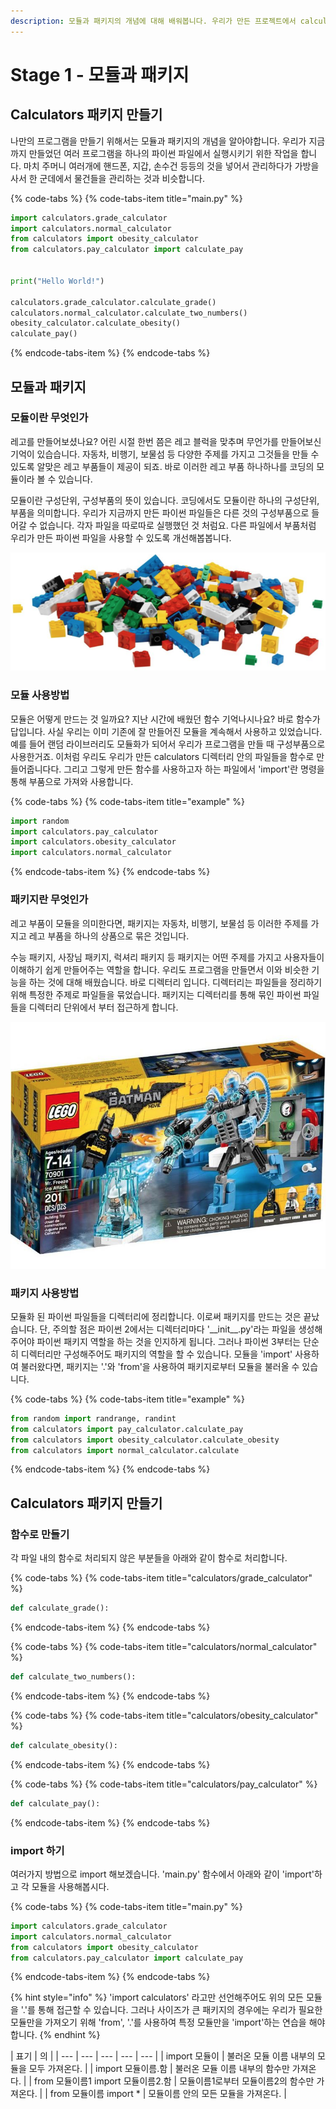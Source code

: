 ```yaml
---
description: 모듈과 패키지의 개념에 대해 배워봅니다. 우리가 만든 프로젝트에서 calculators 디렉터리를 이용해 모듈과 패키지를 만들어봅니다.
---
```


# Stage 1 - 모듈과 패키지

## Calculators 패키지 만들기

나만의 프로그램을 만들기 위해서는 모듈과 패키지의 개념을 알아야합니다. 우리가 지금까지 만들었던 여러 프로그램을 하나의 파이썬 파일에서 실행시키기 위한 작업을 합니다. 마치 주머니 여러개에 핸드폰, 지갑, 손수건 등등의 것을 넣어서 관리하다가 가방을 사서 한 군데에서 물건들을 관리하는 것과 비슷합니다.

{% code-tabs %}
{% code-tabs-item title="main.py" %}
```python
import calculators.grade_calculator
import calculators.normal_calculator
from calculators import obesity_calculator
from calculators.pay_calculator import calculate_pay


print("Hello World!")

calculators.grade_calculator.calculate_grade()
calculators.normal_calculator.calculate_two_numbers()
obesity_calculator.calculate_obesity()
calculate_pay() 
```
{% endcode-tabs-item %}
{% endcode-tabs %}

## 모듈과 패키지

### 모듈이란 무엇인가

레고를 만들어보셨나요? 어린 시절 한번 쯤은 레고 블럭을 맞추며 무언가를 만들어보신 기억이 있습습니다. 자동차, 비행기, 보물섬 등 다양한 주제를 가지고 그것들을 만들 수 있도록 알맞은 레고 부품들이 제공이 되죠. 바로 이러한 레고 부품 하나하나를 코딩의 모듈이라 볼 수 있습니다.

모듈이란 구성단위, 구성부품의 뜻이 있습니다. 코딩에서도 모듈이란 하나의 구성단위, 부품을 의미합니다. 우리가 지금까지 만든 파이썬 파일들은 다른 것의 구성부품으로 들어갈 수 없습니다. 각자 파일을 따로따로 실행했던 것 처럼요. 다른 파일에서 부품처럼 우리가 만든 파이썬 파일을 사용할 수 있도록 개선해봅봅니다.

![&#xB808;&#xACE0;&#xC758; &#xBAA8;&#xB4C8;](../.gitbook/assets/image%20%28127%29.png)

### 모듈 사용방법 

모듈은 어떻게 만드는 것 일까요? 지난 시간에 배웠던 함수 기억나시나요? 바로 함수가 답입니다. 사실 우리는 이미 기존에 잘 만들어진 모듈을 계속해서 사용하고 있었습니다. 예를 들어 랜덤 라이브러리도 모듈화가 되어서 우리가 프로그램을 만들 때 구성부품으로 사용한거죠. 이처럼 우리도 우리가 만든 calculators 디렉터리 안의 파일들을 함수로 만들어줍니다다. 그리고 그렇게 만든 함수를 사용하고자 하는 파일에서 'import'란 명령을 통해 부품으로 가져와 사용합니다.

{% code-tabs %}
{% code-tabs-item title="example" %}
```python
import random
import calculators.pay_calculator
import calculators.obesity_calculator
import calculators.normal_calculator
```
{% endcode-tabs-item %}
{% endcode-tabs %}

### 패키지란 무엇인가

레고 부품이 모듈을 의미한다면, 패키지는 자동차, 비행기, 보물섬 등 이러한 주제를 가지고 레고 부품을 하나의 상품으로 묶은 것입니다. 

수능 패키지, 사장님 패키지, 럭셔리 패키지 등 패키지는 어떤 주제를 가지고 사용자들이 이해하기 쉽게 만들어주는 역할을 합니다. 우리도 프로그램을 만들면서 이와 비슷한 기능을 하는 것에 대해 배웠습니다. 바로 디렉터리 입니다. 디렉터리는 파일들을 정리하기 위해 특정한 주제로 파일들을 묶었습니다. 패키지는 디렉터리를 통해 묶인 파이썬 파일들을 디렉터리 단위에서 부터 접근하게 합니다.

![&#xB808;&#xACE0; &#xBC30;&#xD2B8;&#xB9E8; &#xD328;&#xD0A4;&#xC9C0;](../.gitbook/assets/image%20%28159%29.png)

### 패키지 사용방법 

모듈화 된 파이썬 파일들을 디렉터리에 정리합니다. 이로써 패키지를 만드는 것은 끝났습니다. 단, 주의할 점은 파이썬 2에서는 디렉터리마다 '\_\_init\_\_.py'라는 파일을 생성해주어야 파이썬 패키지 역할을 하는 것을 인지하게 됩니다. 그러나 파이썬 3부터는 단순히 디렉터리만 구성해주어도 패키지의 역할을 할 수 있습니다. 모듈을 'import' 사용하여 불러왔다면, 패키지는 '.'와 'from'을 사용하여 패키지로부터 모듈을 불러올 수 있습니다. 

{% code-tabs %}
{% code-tabs-item title="example" %}
```python
from random import randrange, randint
from calculators import pay_calculator.calculate_pay
from calculators import obesity_calculator.calculate_obesity
from calculators import normal_calculator.calculate
```
{% endcode-tabs-item %}
{% endcode-tabs %}

## Calculators 패키지 만들기

### 함수로 만들기

각 파일 내의 함수로 처리되지 않은 부분들을 아래와 같이 함수로 처리합니다.

{% code-tabs %}
{% code-tabs-item title="calculators/grade\_calculator" %}
```python
def calculate_grade():
```
{% endcode-tabs-item %}
{% endcode-tabs %}

{% code-tabs %}
{% code-tabs-item title="calculators/normal\_calculator" %}
```python
def calculate_two_numbers():
```
{% endcode-tabs-item %}
{% endcode-tabs %}

{% code-tabs %}
{% code-tabs-item title="calculators/obesity\_calculator" %}
```python
def calculate_obesity():
```
{% endcode-tabs-item %}
{% endcode-tabs %}

{% code-tabs %}
{% code-tabs-item title="calculators/pay\_calculator" %}
```python
def calculate_pay():
```
{% endcode-tabs-item %}
{% endcode-tabs %}

### import 하기 

여러가지 방법으로 import 해보겠습니다. 'main.py' 함수에서 아래와 같이 'import'하고 각 모듈을 사용해봅시다.

{% code-tabs %}
{% code-tabs-item title="main.py" %}
```python
import calculators.grade_calculator
import calculators.normal_calculator
from calculators import obesity_calculator
from calculators.pay_calculator import calculate_pay
```
{% endcode-tabs-item %}
{% endcode-tabs %}

{% hint style="info" %}
'import calculators' 라고만 선언해주어도 위의 모든 모듈을 '.'를 통해 접근할 수 있습니다. 그러나 사이즈가 큰 패키지의 경우에는 우리가 필요한 모듈만을 가져오기 위해 'from', '.'를 사용하여 특정 모듈만을 'import'하는 연습을 해야합니다.
{% endhint %}

| 표기 | 의 |
| --- | --- | --- | --- | --- |
| import 모듈이 | 불러온 모듈 이름 내부의 모듈을 모두 가져온다. |
| import 모듈이름.함 | 불러온 모듈 이름 내부의 함수만 가져온다. |
| from 모듈이름1 import 모듈이름2.함 | 모듈이름1로부터 모듈이름2의 함수만 가져온다. |
| from 모듈이름 import \* | 모듈이름 안의 모든 모듈을 가져온다. |

